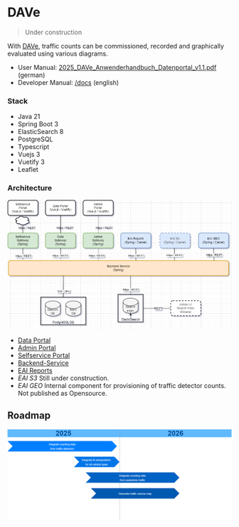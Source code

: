 # DAVe

> Under construction

With [DAVe](https://opensource.muenchen.de/software/dave.html), traffic counts can be commissioned, recorded and graphically evaluated using various diagrams.

* User Manual: [2025_DAVe_Anwenderhandbuch_Datenportal_v1.1.pdf](/2025_DAVe_Anwenderhandbuch_Datenportal_v1.1.pdf) (german)
* Developer Manual: [/docs](/docs/src/index.md) (english)


### Stack
* Java 21
* Spring Boot 3
* ElasticSearch 8
* PostgreSQL
* Typescript
* Vuejs 3
* Vuetify 3
* Leaflet

### Architecture

![Architecture](img/DAVe_Architektur_LS2.drawio.png)


* [Data Portal](https://github.com/it-at-m/dave-frontend)
* [Admin Portal](https://github.com/it-at-m/dave-admin-portal)
* [Selfservice Portal](https://github.com/it-at-m/dave-selfservice-portal)
* [Backend-Service](https://github.com/it-at-m/dave-backend)
* [EAI Reports](https://github.com/it-at-m/dave-eai)
* _EAI S3_ Still under construction.
* _EAI GEO_ Internal component for provisioning of traffic detector counts. Not published as Opensource.


## Roadmap

![DAVe Roadmap](img/DAVe_Roapmap.png)
